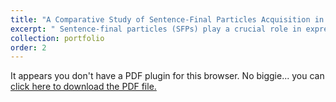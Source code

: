 ```yaml
---
title: "A Comparative Study of Sentence-Final Particles Acquisition in Monolingual, Bilingual, and Trilingual Cantonese-Speaking Children: A Corpus-Driven Approach"
excerpt: " Sentence-final particles (SFPs) play a crucial role in expressing speakers' attitudes and intentions in Cantonese, making them integral to the language's pragmatics. Despite their importance, the acquisition of SFPs by Cantonese-speaking children has not been extensively studied, particularly in multilingual contexts. This study compares SFP frequencies and usage patterns across monolingual, bilingual (Cantonese-English), and trilingual (Cantonese-English-Mandarin) children to identify early versus late-acquired SFPs and determine influential factors such as language exposure, dominance, and cross-linguistic effects. The findings reveal that assertive particles are among the first acquired SFPs across all language backgrounds. However, bilingual children do not acquire SFPs as well as their trilingual counterparts, showing a slower acquisition rate and the non-acquisition of certain particles. This difference can be attributed to the lack of direct SFP cognates between Cantonese and English and the limited cross-linguistic facilitation from English. In contrast, the presence of SFPs in Mandarin, despite the lack of direct cognates, appears to provide some facilitative effects for trilingual children acquiring Cantonese. These results demonstrate the importance of considering cross-language influence and typological distance when examining SFP acquisition in multilingual contexts. The absence of direct SFP cognates between Cantonese and English, as well as the structural differences between the two languages, may hinder the acquisition of certain particles in bilingual children. The outcomes of this research enhance our understanding of SFP acquisition in Cantonese and contribute to the broader knowledge of language development in multilingual settings. By providing quantitative insights into the developmental progression of SFP acquisition across different language backgrounds and examining the role of language distance in shaping acquisition patterns, this study sets a foundation for future research on the acquisition of pragmatic markers in multilingual contexts and informs pedagogical strategies to support Cantonese language learners."
collection: portfolio
order: 2
---
```

<object data="/files/KasseyChang_thesis_finaldraft.pdf" type="application/pdf" width="100%" height="800px">
    <p>It appears you don't have a PDF plugin for this browser.
       No biggie... you can <a href="/files/KasseyChang_thesis_finaldraft.pdf">click here to
       download the PDF file.</a></p>
</object>

